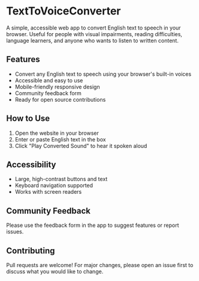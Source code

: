 # TextToVoiceConverter

A simple, accessible web app to convert English text to speech in your browser. Useful for people with visual impairments, reading difficulties, language learners, and anyone who wants to listen to written content.

## Features
- Convert any English text to speech using your browser's built-in voices
- Accessible and easy to use
- Mobile-friendly responsive design
- Community feedback form
- Ready for open source contributions

## How to Use
1. Open the website in your browser
2. Enter or paste English text in the box
3. Click "Play Converted Sound" to hear it spoken aloud

## Accessibility
- Large, high-contrast buttons and text
- Keyboard navigation supported
- Works with screen readers

## Community Feedback
Please use the feedback form in the app to suggest features or report issues.

## Contributing
Pull requests are welcome! For major changes, please open an issue first to discuss what you would like to change.
